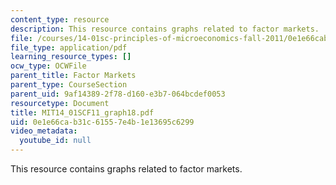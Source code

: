 ```yaml
---
content_type: resource
description: This resource contains graphs related to factor markets.
file: /courses/14-01sc-principles-of-microeconomics-fall-2011/0e1e66cab31c61557e4b1e13695c6299_MIT14_01SCF11_graph18.pdf
file_type: application/pdf
learning_resource_types: []
ocw_type: OCWFile
parent_title: Factor Markets
parent_type: CourseSection
parent_uid: 9af14389-2f78-d160-e3b7-064bcdef0053
resourcetype: Document
title: MIT14_01SCF11_graph18.pdf
uid: 0e1e66ca-b31c-6155-7e4b-1e13695c6299
video_metadata:
  youtube_id: null
---
```

This resource contains graphs related to factor markets.